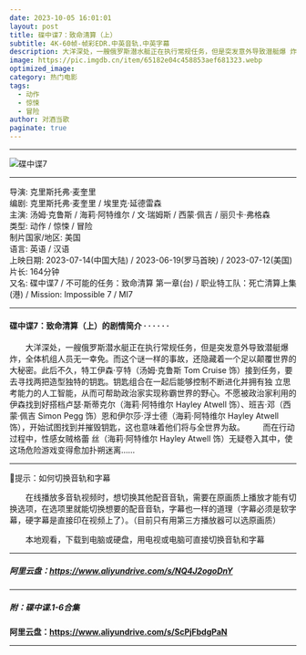 ```yaml
---
date: 2023-10-05 16:01:01
layout: post
title: 碟中谍7：致命清算（上）
subtitle: 4K-60帧-帧彩EDR.中英音轨.中英字幕
description: 大洋深处，一艘俄罗斯潜水艇正在执行常规任务，但是突发意外导致潜艇爆 炸，全体机组人员无一幸免。而这个谜一样的事故，还隐藏着一个足以颠覆世界的大秘密。此后不久，特工伊森·亨特（汤姆·克鲁斯 Tom Cruise 饰）接到任务，要去寻找两把造型独特的钥匙...
image: https://pic.imgdb.cn/item/65182e04c458853aef681323.webp
optimized_image: 
category: 热门电影
tags:
  - 动作
  - 惊悚
  - 冒险
author: 对酒当歌
paginate: true
---
```


---

![碟中谍7](https://pic.imgdb.cn/item/651820c1c458853aef6285c6.webp )

---

导演: 克里斯托弗·麦奎里  
编剧: 克里斯托弗·麦奎里 / 埃里克·延德雷森  
主演: 汤姆·克鲁斯 / 海莉·阿特维尔 / 文·瑞姆斯 / 西蒙·佩吉 / 丽贝卡·弗格森  
类型: 动作 / 惊悚 / 冒险  
制片国家/地区: 美国  
语言: 英语  /  汉语  
上映日期: 2023-07-14(中国大陆) / 2023-06-19(罗马首映) / 2023-07-12(美国)  
片长: 164分钟  
又名: 碟中谍7 / 不可能的任务：致命清算 第一章(台) / 职业特工队：死亡清算上集(港) / Mission: Impossible 7 / MI7  

---

#### 碟中谍7：致命清算（上）的剧情简介 · · · · · ·

　　大洋深处，一艘俄罗斯潜水艇正在执行常规任务，但是突发意外导致潜艇爆 炸，全体机组人员无一幸免。而这个谜一样的事故，还隐藏着一个足以颠覆世界的大秘密。此后不久，特工伊森·亨特（汤姆·克鲁斯 Tom Cruise 饰）接到任务，要去寻找两把造型独特的钥匙。钥匙组合在一起后能够控制不断进化并拥有独 立思考能力的人工智能，从而可帮助政治家实现称霸世界的野心。不愿被政治家利用的伊森找到好搭档卢瑟·斯蒂克尔（海莉·阿特维尔 Hayley Atwell 饰）、班吉·邓（西蒙·佩吉 Simon Pegg 饰）恩和伊尔莎·浮士德（海莉·阿特维尔 Hayley Atwell 饰），开始试图找到并摧毁钥匙，这也意味着他们将与全世界为敌。
　　而在行动过程中，性感女贼格蕾 丝（海莉·阿特维尔 Hayley Atwell 饰）无疑卷入其中，使这场危险游戏变得愈加扑朔迷离……

---

🔔提示：如何切换音轨和字幕

　　在线播放多音轨视频时，想切换其他配音音轨，需要在原画质上播放才能有切换选项，在选项里就能切换想要的配音音轨，字幕也一样的道理（字幕必须是软字幕，硬字幕是直接印在视频上了）。（目前只有用第三方播放器可以选原画质）

　　本地观看，下载到电脑或硬盘，用电视或电脑可直接切换音轨和字幕

---

##### 阿里云盘：<https://www.aliyundrive.com/s/NQ4J2ogoDnY>

---

##### 附：碟中谍.1-6合集

**阿里云盘：<https://www.aliyundrive.com/s/ScPjFbdgPaN>**

---
